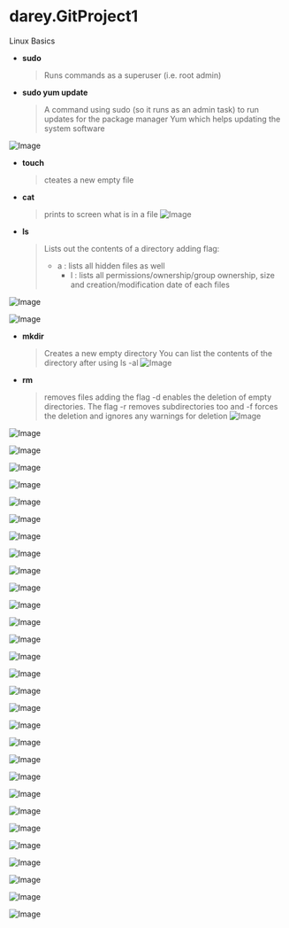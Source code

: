 # darey.GitProject1
Linux Basics

- **sudo**
  > Runs commands as a superuser (i.e. root admin)

- **sudo yum update**
  > A command using sudo (so it runs as an admin task) to run updates for the package manager Yum which helps updating the system software

![Image](Images/Screenshot%202023-10-11%20at%2022.04.40.png)

- **touch**
  >cteates a new empty file
- **cat**
  > prints to screen what is in a file
![Image](Images/Screenshot%202023-10-11%20at%2022.09.54.png)

- **ls**
  > Lists out the contents of a directory
  > adding flag:
    > - a : lists all hidden files as well
  >   - l : lists all permissions/ownership/group ownership, size and creation/modification date of each files

![Image](Images/Screenshot%202023-10-11%20at%2022.21.55.png)

![Image](Images/Screenshot%202023-10-11%20at%2022.22.35.png)

- **mkdir**
  > Creates a new empty directory
  > You can list the contents of the directory after using ls -al
![Image](Images/Screenshot%202023-10-11%20at%2022.23.41.png)

- **rm**
  > removes files
  > adding the flag -d enables the deletion of empty directories. The flag -r removes subdirectories too and -f forces the deletion and ignores any warnings for deletion
![Image](Images/Screenshot%202023-10-11%20at%2022.24.27.png)


![Image](Images/Screenshot%202023-10-11%20at%2022.24.49.png)


![Image](Images/Screenshot%202023-10-11%20at%2022.26.34.png)


![Image](Images/Screenshot%202023-10-11%20at%2022.32.57.png)


![Image](Images/Screenshot%202023-10-11%20at%2022.34.52.png)


![Image](Images/Screenshot%202023-10-11%20at%2022.35.20.png)


![Image](Images/Screenshot%202023-10-11%20at%2022.37.20.png)


![Image](Images/Screenshot%202023-10-11%20at%2022.41.35.png)


![Image](Images/Screenshot%202023-10-11%20at%2023.02.30.png)


![Image](Images/Screenshot%202023-10-11%20at%2023.06.24.png)


![Image](Images/Screenshot%202023-10-11%20at%2023.09.05.png)


![Image](Images/Screenshot%202023-10-11%20at%2023.17.21.png)


![Image](Images/Screenshot%202023-10-11%20at%2023.18.13.png)


![Image](Images/Screenshot%202023-10-11%20at%2023.19.44.png)


![Image](Images/Screenshot%202023-10-11%20at%2023.37.32.png)


![Image](Images/Screenshot%202023-10-11%20at%2023.38.14.png)


![Image](Images/Screenshot%202023-10-11%20at%2023.38.23.png)


![Image](Images/Screenshot%202023-10-11%20at%2023.38.45.png)


![Image](Images/Screenshot%202023-10-11%20at%2023.39.12.png)


![Image](Images/Screenshot%202023-10-11%20at%2023.39.21.png)


![Image](Images/Screenshot%202023-10-11%20at%2023.39.40.png)


![Image](Images/Screenshot%202023-10-11%20at%2023.41.10.png)


![Image](Images/Screenshot%202023-10-11%20at%2023.41.18.png)


![Image](Images/Screenshot%202023-10-11%20at%2023.43.04.png)


![Image](Images/Screenshot%202023-10-11%20at%2023.43.17.png)


![Image](Images/Screenshot%202023-10-11%20at%2023.50.23.png)


![Image](Images/Screenshot%202023-10-11%20at%2023.51.42.png)


![Image](Images/Screenshot%202023-10-11%20at%2023.52.01.png)


![Image](Images/Screenshot%202023-10-12%20at%2000.16.07.png)


![Image](Images/Screenshot%202023-10-12%20at%2000.16.35.png)

